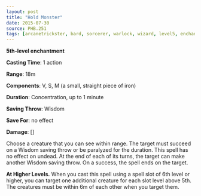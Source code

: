 ```yaml
---
layout: post
title: "Hold Monster"
date: 2015-07-30
source: PHB.251
tags: [arcanetrickster, bard, sorcerer, warlock, wizard, level5, enchantment]
---
```


**5th-level enchantment**

**Casting Time**: 1 action

**Range**: 18m

**Components**: V, S, M (a small, straight piece of iron)

**Duration**: Concentration, up to 1 minute

**Saving Throw**: Wisdom

**Save For**: no effect

**Damage**: []

Choose a creature that you can see within range. The target must succeed on a Wisdom saving throw or be paralyzed for the duration. This spell has no effect on undead. At the end of each of its turns, the target can make another Wisdom saving throw. On a success, the spell ends on the target.

**At Higher Levels.** When you cast this spell using a spell slot of 6th level or higher, you can target one additional creature for each slot level above 5th. The creatures must be within 6m of each other when you target them.
